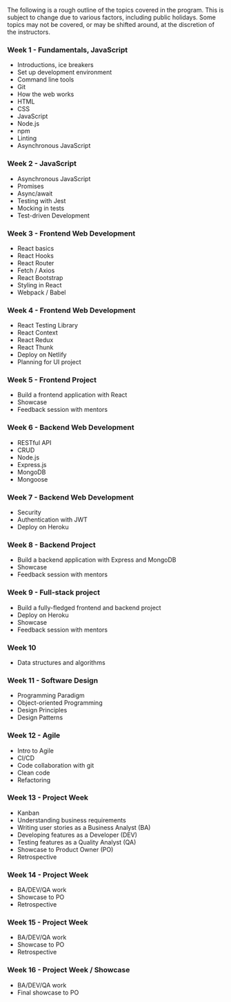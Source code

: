 The following is a rough outline of the topics covered in the program. This is subject to change due to various factors, including public holidays. Some topics may not be covered, or may be shifted around, at the discretion of the instructors.

### Week 1 - Fundamentals, JavaScript

- Introductions, ice breakers
- Set up development environment
- Command line tools
- Git
- How the web works
- HTML
- CSS
- JavaScript
- Node.js
- npm
- Linting
- Asynchronous JavaScript

### Week 2 - JavaScript

- Asynchronous JavaScript
- Promises
- Async/await
- Testing with Jest
- Mocking in tests
- Test-driven Development

### Week 3 - Frontend Web Development

- React basics
- React Hooks
- React Router
- Fetch / Axios
- React Bootstrap
- Styling in React
- Webpack / Babel

### Week 4 - Frontend Web Development

- React Testing Library
- React Context
- React Redux
- React Thunk
- Deploy on Netlify
- Planning for UI project

### Week 5 - Frontend Project

- Build a frontend application with React
- Showcase
- Feedback session with mentors

### Week 6 - Backend Web Development

- RESTful API
- CRUD
- Node.js
- Express.js
- MongoDB
- Mongoose

### Week 7 - Backend Web Development

- Security
- Authentication with JWT
- Deploy on Heroku

### Week 8 - Backend Project

- Build a backend application with Express and MongoDB
- Showcase
- Feedback session with mentors

### Week 9 - Full-stack project

- Build a fully-fledged frontend and backend project
- Deploy on Heroku
- Showcase
- Feedback session with mentors

### Week 10

- Data structures and algorithms

### Week 11 - Software Design

- Programming Paradigm
- Object-oriented Programming
- Design Principles
- Design Patterns

### Week 12 - Agile

- Intro to Agile
- CI/CD
- Code collaboration with git
- Clean code
- Refactoring

### Week 13 - Project Week

- Kanban
- Understanding business requirements
- Writing user stories as a Business Analyst (BA)
- Developing features as a Developer (DEV)
- Testing features as a Quality Analyst (QA)
- Showcase to Product Owner (PO)
- Retrospective

### Week 14 - Project Week

- BA/DEV/QA work
- Showcase to PO
- Retrospective

### Week 15 - Project Week

- BA/DEV/QA work
- Showcase to PO
- Retrospective

### Week 16 - Project Week / Showcase

- BA/DEV/QA work
- Final showcase to PO
